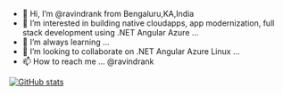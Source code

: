 - 👋 Hi, I’m @ravindrank from Bengaluru,KA,India
- 👀 I’m interested in building native cloudapps, app modernization, full stack development using .NET Angular Azure ...
- 🌱 I’m always learning ...
- 💞️ I’m looking to collaborate on .NET Angular Azure Linux ...
- 📫 How to reach me ...  @ravindrank

[![GitHub stats](https://github-readme-stats.vercel.app/api?username=ravindrank&show_icons=true)](https://github.com/anuraghazra/github-readme-stats)
<!---
ravindrank/ravindrank is a ✨ special ✨ repository because its `README.md` (this file) appears on your GitHub profile.
You can click the Preview link to take a look at your changes.
--->
